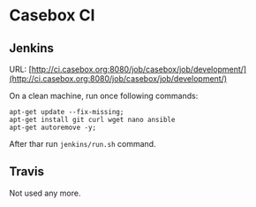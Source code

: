 Casebox CI
==========

Jenkins
-------

URL: [http://ci.casebox.org:8080/job/casebox/job/development/](http://ci.casebox.org:8080/job/casebox/job/development/)

On a clean machine, run once following commands:
    
    apt-get update --fix-missing;
    apt-get install git curl wget nano ansible
    apt-get autoremove -y;       

After thar run `jenkins/run.sh` command.


Travis
------

Not used any more.
